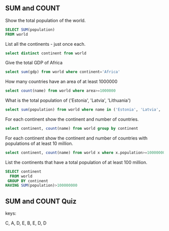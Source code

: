 ## SUM and COUNT

Show the total population of the world.

```sql
SELECT SUM(population)
FROM world
```

List all the continents - just once each.

```sql
select distinct continent from world
```

Give the total GDP of Africa

```sql
select sum(gdp) from world where continent='Africa'
```

How many countries have an area of at least 1000000

```sql
select count(name) from world where area>=1000000
```

What is the total population of ('Estonia', 'Latvia', 'Lithuania')

```sql
select sum(population) from world where name in ('Estonia', 'Latvia', 'Lithuania')
```

For each continent show the continent and number of countries.

```sql
select continent, count(name) from world group by continent
```

For each continent show the continent and number of countries with populations of at least 10 million.

```sql
select continent, count(name) from world x where x.population>=10000000 group by continent
```

List the continents that have a total population of at least 100 million.

```sql
SELECT continent
  FROM world
 GROUP BY continent
HAVING SUM(population)>100000000
```

## SUM and COUNT Quiz

keys:

C, A, D, E, B, E, D, D

